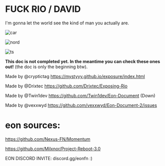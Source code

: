 # FUCK RIO / DAVID
I'm gonna let the world see the kind of man you actually are.

![car](https://github.com/user-attachments/assets/b6e01a28-5a83-4c9b-8342-285427be0d2d)

![nord](https://cdn.discordapp.com/attachments/1336040187737931922/1359567100636823732/1744216455995.gif?ex=68334688&is=6831f508&hm=ec6a1a6699f475bcf0cb27a9ad7fb7d451418400c0ce5cce55298e1315ce8dae&)

![ts](https://cdn.discordapp.com/attachments/1336040826735956053/1349820960479514645/caption.gif?ex=68336a3b&is=683218bb&hm=458137b729e13fbb47a2c431416d4f92d9ef880c0c4230c1f9f83523ecb13a36&)

**This doc is not completed yet. In the meantime you can check these ones out!** (the doc is only the beginning btw).

Made by @cryptictag
https://mystyyy.github.io/exposure/index.html

Made by @Drixtec 
https://github.com/Drixtec/Exposing-Rio

Made by @Twin1dev
https://github.com/Twin1dev/Eon-Document (Down)

Made by @vexxwyd
https://github.com/vexxwyd/Eon-Document-2/issues

# eon sources:

https://github.com/Nexus-FN/Momentum

https://github.com/Milxnor/Project-Reboot-3.0

EON DISCORD INVITE: 
discord.gg/eonfn  :)
